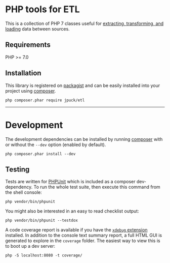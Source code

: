 # PHP tools for ETL

This is a collection of PHP 7 classes useful for
[extracting, transforming, and loading][1] data between sources.

## Requirements

PHP >= 7.0

## Installation

This library is registered on [packagist][5] and can be easily installed into
your project using [composer][2].

    php composer.phar require jpuck/etl

--------------

# Development

The development dependencies can be installed by running [composer][2] with or
without the `--dev` option (enabled by default).

    php composer.phar install --dev

## Testing

Tests are written for [PHPUnit][3] which is included as a composer
dev-dependency. To run the whole test suite, then execute this command from the
shell console:

    php vendor/bin/phpunit

You might also be interested in an easy to read checklist output:

    php vendor/bin/phpunit --testdox

A code coverage report is available if you have the [`xdebug` extension][4]
installed. In addition to the console text summary report, a full HTML GUI is
generated to explore in the `coverage` folder. The easiest way to view this is
to boot up a dev server:

    php -S localhost:8080 -t coverage/

  [1]:https://en.wikipedia.org/w/index.php?title=Extract,_transform,_load&oldid=738013120
  [2]:https://getcomposer.org/
  [3]:https://phpunit.de/
  [4]:https://xdebug.org/docs/install
  [5]:https://packagist.org/packages/jpuck/etl
